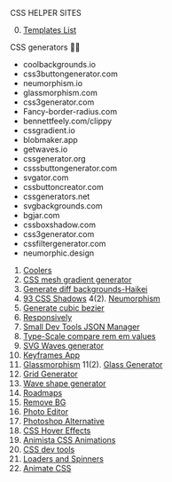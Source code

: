 CSS HELPER SITES

0. [Templates List](https://github.com/bradtraversy/design-resources-for-developers#ui-graphics)


CSS generators 📢📢

- coolbackgrounds.io
- css3buttongenerator.com
- neumorphism.io
- glassmorphism.com
- css3generator.com
- Fancy-border-radius.com
- bennettfeely.com/clippy
- cssgradient.io
- blobmaker.app
- getwaves.io
- cssgenerator.org
- csssbuttongenerator.com
- svgator.com
- cssbuttoncreator.com
- cssgenerators.net
- svgbackgrounds.com
- bgjar.com
- cssboxshadow.com
- css3generator.com
- cssfiltergenerator.com
- neumorphic.design


1. [Coolers](https://coolors.co/)
2. [CSS mesh gradient generator](http://csshero.org/mesher/)
3. [Generate diff backgrounds-Haikei](https://app.haikei.app/)
4. [93 CSS Shadows](https://getcssscan.com/css-box-shadow-examples)
4(2). [Neumorphism](https://neumorphism.io/#55b9f3)
5. [Generate cubic bezier](https://cubic-bezier.com/)
6. [Responsively](https://responsively.app/)
7. [Small Dev Tools JSON Manager](https://smalldev.tools/)
8. [Type-Scale compare rem em values](https://type-scale.com/)
9. [SVG Waves generator](https://svgwave.in/)
10. [Keyframes App](https://keyframes.app/)
11. [Glassmorphism](https://ui.glass/generator/)
11(2). [Glass Generator](https://hype4.academy/tools/glassmorphism-generator)
12. [Grid Generator](https://grid.layoutit.com/)
13. [Wave shape generator](https://www.shapedivider.app/)
14. [Roadmaps](roadmap.sh)
15. [Remove BG](https://www.remove.bg/)
16. [Photo Editor](https://www.fotor.com/)
17. [Photoshop Alternative](https://www.photopea.com/)
18. [CSS Hover Effects](https://github.com/IanLunn/Hover)
19. [Animista CSS Animations](https://animista.net/)
20. [CSS dev tools](https://keyframes.app/)
21. [Loaders and Spinners](https://cssloaders.github.io/)
22. [Animate CSS](https://sarthology.github.io/Animatopy/)
